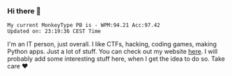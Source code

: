 ### Hi there 👋
<!-- PB START -->
```
My current MonkeyType PB is - WPM:94.21 Acc:97.42
Updated on: 23:19:36 CEST Time
```
<!-- PB END -->
I'm an IT person, just overall. I like CTFs, hacking, coding games, making Python apps. Just a lot of stuff.
You can check out my website [here](https://skill3472.github.io/).
I will probably add some interesting stuff here, when I get the idea to do so. Take care ❤️

